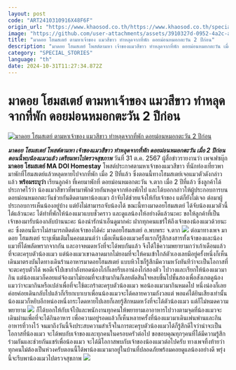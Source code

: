 ```yaml
---
layout: post
code: "ART2410310916X48F6F"
origin_url: "https://www.khaosod.co.th/https://www.khaosod.co.th/special-stories/news_9483967"
image: "https://github.com/user-attachments/assets/3910327d-0952-4a2c-af10-0e5c6ea97246"
title: "มาดอย โฮมสเตย์ ตามหาเจ้าของ แมวสีขาว ทำหลุดจากที่พัก ดอยม่อนหมอกตะวัน 2 ปีก่อน"
description: "มาดอย โฮมสเตย์ โพสต์ตามหา เจ้าของแมวสีขาว ทำหลุดจากที่พัก ดอยม่อนหมอกตะวัน เมื่อ 2 ปีก่อน ตอนนี้พบน้องแมวแล้ว เตรียมพาไปตรวจสุขภาพ "
category: "SPECIAL_STORIES"
language: "th"
date: 2024-10-31T11:27:34.872Z
---
```


# มาดอย โฮมสเตย์ ตามหาเจ้าของ แมวสีขาว ทำหลุดจากที่พัก ดอยม่อนหมอกตะวัน 2 ปีก่อน

[![มาดอย โฮมสเตย์ ตามหาเจ้าของ แมวสีขาว ทำหลุดจากที่พัก ดอยม่อนหมอกตะวัน 2 ปีก่อน](https://www.khaosod.co.th/wpapp/uploads/2024/10/MA-DOI-Homestay01.jpg "มาดอย โฮมสเตย์ ตามหาเจ้าของ แมวสีขาว ทำหลุดจากที่พัก ดอยม่อนหมอกตะวัน 2 ปีก่อน")](https://www.khaosod.co.th/wpapp/uploads/2024/10/MA-DOI-Homestay01.jpg)

_**มาดอย โฮมสเตย์ โพสต์ตามหา เจ้าของแมวสีขาว ทำหลุดจากที่พัก ดอยม่อนหมอกตะวัน เมื่อ 2 ปีก่อน ตอนนี้พบน้องแมวแล้ว เตรียมพาไปตรวจสุขภาพ**_
วันที่ 31 ต.ค. 2567 ผู้สื่อข่าวรายงานว่า เพจเฟซบุ๊ก **มาดอย โฮมสเตย์ MA DOI Homestay** โพสต์ประกาศตามหาเจ้าของแมวสีขาว ที่นักท่องเที่ยวพามาพักที่โฮมสเตย์แล้วหลุดหายไปจากที่พัก เมื่อ 2 ปีที่แล้ว ซึ่งตอนนี้ทางโฮมสเตย์เจอแมวตัวดังกล่าวแล้ว
**พร้อมระบุว่า** เรียนลูกค้า ที่เคยมาพักที่ ดอยม่อนหมอกตะวัน จ.ตาก เมื่อ 2 ปีที่แล้ว ซึ่งลูกค้าได้ประกาศไว้ว่า น้องแมวสีขาวที่พามาพักด้วยกันหลุดจากห้องพักไป และได้บอกกล่าวให้ผู้ประกอบการบนดอยม่อนหมอกตะวันช่วยกันติดตามหาน้องแมว ถ้าจับได้ช่วยแจ้งให้กับเจ้าของ แต่ก็ยังไม่เจอ
ต่อมาผู้ประกอบการเห็นน้องอยู่บ้าง แต่ยังไม่สามารถจับน้องได้ ขณะนี้ทางมาดอยโฮมสเตย์ ได้จับน้องแมวตัวนี้ได้แล้วนะคะ ได้ทำที่พักให้น้องแมวแบบชั่วคราว และดูแลน้องให้อย่างดีแล้วนะคะ ขอให้ลูกค้าที่เป็นเจ้าของมารับน้องกลับบ้านนะคะ น้องน่ารักน่าเอ็นดูมากค่ะ ฝากทุกคนแชร์ให้ถึงเจ้าของน้องแมวด้วยนะคะ ซึ่งตอนนี้เราไม่สามารถติดต่อเจ้าของได้ค่ะ มาดอยโฮมสเตย์ อ.พบพระ จ.ตาก
[![](https://www.khaosod.co.th/wpapp/uploads/2024/10/MA-DOI-Homestay04-696x392.jpg)](https://www.khaosod.co.th/wpapp/uploads/2024/10/MA-DOI-Homestay04.jpg)
ต่อมาทางเพจ มาดอย โฮมสเตย์ ระบุเพิ่มเติมในคอมเมนต์ว่า เมื่อเห็นน้องแมวครั้งแรกก็รู้สึกสงสารทั้งเจ้าของและน้องแมวที่ได้พลัดพรากจากกัน และอาจหมดหวังที่จะได้พบกันแล้ว จึงได้ใช้ความพยายามกว่าเก้าเดือนแล้ว ที่จะตะครุบตัวน้องแมว แต่น้องแมวเขาฉลาดมากไม่ยอมที่จะให้คนเข้าใกล้ตัวเองเลยมีอยู่ครั้งหนึ่งก็เห็นเดินมาตรงบันไดทางเดินร้านอาหารมาดอยโฮมสเตย์ แบบหิวโซก็รู้สึกมีความหวังทันทีว่าจะเป็นโอกาสที่จะตะครุบตัวได้
พอดีเจ้ไป๋เขากำลังทอดน่องไก่ก็เลยรีบเอาน่องไก่สองตัว ไปวางและเรียกให้น้องแมวมากิน แต่น้องแมวก็คอยแต่จ้องมาไม่ยอมที่จะเข้ามากินก็เลยตัดสินใจหลบขึ้นไปชั้นสองเพื่อสังเกตดูน้องแมวว่าจะมากินหรือเปล่าเพื่อที่จะใช้ตะกร้าตะครุบตัวน้องแมว
พอน้องแมวมากินหมดไป หนึ่งน่องก็เลยค่อยค่อยเดินกลับไปแล้วก็เรียกเบาเบาเพื่อนน้องแมวจะได้คลายความกังวลแต่ พอแค่ได้ยินเสียงเท่านั้นน้องแมวก็หยิบอีกหน่องหนึ่งกระโดดหายไปเลยก็เลยรู้สึกหมดหวังที่จะได้ตัวน้องแมว แต่ก็ไม่หมดความพยายาม
[![](https://www.khaosod.co.th/wpapp/uploads/2024/10/MA-DOI-Homestay03-696x392.jpg)](https://www.khaosod.co.th/wpapp/uploads/2024/10/MA-DOI-Homestay03.jpg)
ก็ได้บอกให้กับเจ้ไป๋และพนักงานทุกคนให้พยายามเอาอาหารไปวางตามจุดที่น้องแมวจะเดินผ่านเพื่อที่จะได้กินอาหาร เพื่อความอยู่รอดแล้วก็เห็นหลายครั้งที่น้องแมวมาเดินเพ่นพ่านและกินอาหารที่วางไว้
จนมาถึงวันนี้จึงประสบความสำเร็จในการตะครุบตัวน้องแมวได้ก็รู้สึกดีใจว่าน่าจะเป็นโอกาสที่น้องแมว จะได้พบกับเจ้าของและทุกคนในครอบครัวต่อไป ขอขอบคุณทุกๆคนที่ได้มีความรู้สึกร่วมกันและช่วยกันแชร์เพื่อน้องแมว จะได้มีโอกาสพบกับเจ้าของน้องแมวต่อไปครับ
ทางเพจทิ้งท้ายว่า ทุกคนไม่ต้องเป็นห่วงครับตอนนี้ได้พาน้องแมวมาอยู่ในบ้านที่ปลอดภัยพร้อมคอยดูแลน้องอย่างดี พรุ่งนี้จะรีบพาน้องแมวไปตรวจสุขภาพ
[![](https://www.khaosod.co.th/wpapp/uploads/2024/10/MA-DOI-Homestay05-696x392.jpg)](https://www.khaosod.co.th/wpapp/uploads/2024/10/MA-DOI-Homestay05.jpg)